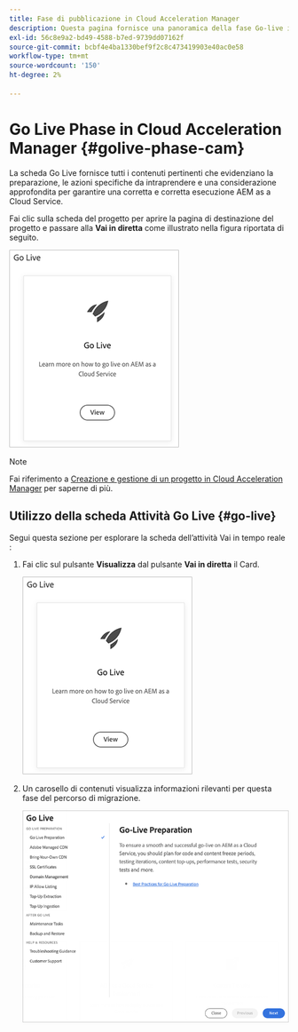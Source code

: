 ```yaml
---
title: Fase di pubblicazione in Cloud Acceleration Manager
description: Questa pagina fornisce una panoramica della fase Go-live in Cloud Acceleration Manager.
exl-id: 56c8e9a2-bd49-4588-b7ed-9739dd07162f
source-git-commit: bcbf4e4ba1330bef9f2c8c473419903e40ac0e58
workflow-type: tm+mt
source-wordcount: '150'
ht-degree: 2%

---
```


# Go Live Phase in Cloud Acceleration Manager {#golive-phase-cam}

La scheda Go Live fornisce tutti i contenuti pertinenti che evidenziano la preparazione, le azioni specifiche da intraprendere e una considerazione approfondita per garantire una corretta e corretta esecuzione AEM as a Cloud Service.

Fai clic sulla scheda del progetto per aprire la pagina di destinazione del progetto e passare alla **Vai in diretta** come illustrato nella figura riportata di seguito.

![immagine](/help/journey-migration/cloud-acceleration-manager/assets/golive-1.png)

>[!NOTE]
>Fai riferimento a [Creazione e gestione di un progetto in Cloud Acceleration Manager](https://experienceleague.adobe.com/docs/experience-manager-cloud-service/moving/cloud-acceleration-manager/using-cam/getting-started-cam.html?lang=en#create-project) per saperne di più.


## Utilizzo della scheda Attività Go Live {#go-live}

Segui questa sezione per esplorare la scheda dell’attività Vai in tempo reale :

1. Fai clic sul pulsante **Visualizza** dal pulsante **Vai in diretta** il Card.

   ![immagine](/help/journey-migration/cloud-acceleration-manager/assets/golive-1.png)

1. Un carosello di contenuti visualizza informazioni rilevanti per questa fase del percorso di migrazione.

   ![immagine](/help/journey-migration/cloud-acceleration-manager/assets/golive-2.png)
